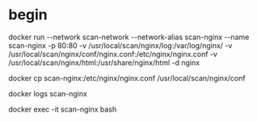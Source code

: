 
#  begin
docker run --network scan-network --network-alias scan-nginx --name scan-nginx -p 80:80 -v /usr/local/scan/nginx/log:/var/log/nginx/ -v /usr/local/scan/nginx/conf/nginx.conf:/etc/nginx/nginx.conf -v /usr/local/scan/nginx/html:/usr/share/nginx/html  -d nginx

docker cp scan-nginx:/etc/nginx/nginx.conf /usr/local/scan/nginx/conf

docker logs scan-nginx

docker exec -it scan-nginx bash
